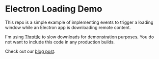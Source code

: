 # Electron Loading Demo
This repo is a simple example of implementing events to trigger a loading 
window while an Electron app is downloading remote content.

I'm using [Throttle](https://github.com/TooTallNate/node-throttle#readme) to 
slow downloads for demonstration purposes. You do not want to include this code 
in any production builds.

Check out our [blog post](https://interactiveknowledge.com/insights/create-electron-app-loading-screen).
